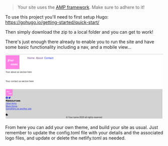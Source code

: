  >Your site uses the [AMP framework](https://amp.dev). Make sure to adhere to it!

To use this project you'll need to first setup Hugo: https://gohugo.io/getting-started/quick-start/

Then simply download the zip to a local folder and you can get to work!

There's just enough there already to enable you to run the site and have some basic functionality including a nav, and a mobile view...

![The site as it looks when run without changes](https://github.com/stephlocke/lazyCDN/blob/master/site.png?raw=true)

From here you can add your own theme, and build your site as usual. Just remember to update the config.toml file with your details and the associated logo files, and update or delete the netlify.toml as needed.
